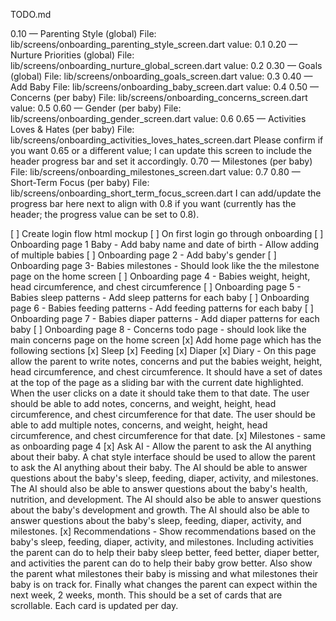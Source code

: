 TODO.md

0.10 — Parenting Style (global)
File: 
lib/screens/onboarding_parenting_style_screen.dart
value: 0.1
0.20 — Nurture Priorities (global)
File: 
lib/screens/onboarding_nurture_global_screen.dart
value: 0.2
0.30 — Goals (global)
File: 
lib/screens/onboarding_goals_screen.dart
value: 0.3
0.40 — Add Baby
File: 
lib/screens/onboarding_baby_screen.dart
value: 0.4
0.50 — Concerns (per baby)
File: 
lib/screens/onboarding_concerns_screen.dart
value: 0.5
0.60 — Gender (per baby)
File: 
lib/screens/onboarding_gender_screen.dart
value: 0.6
0.65 — Activities Loves & Hates (per baby)
File: 
lib/screens/onboarding_activities_loves_hates_screen.dart
Please confirm if you want 0.65 or a different value; I can update this screen to include the header progress bar and set it accordingly.
0.70 — Milestones (per baby)
File: 
lib/screens/onboarding_milestones_screen.dart
value: 0.7
0.80 — Short-Term Focus (per baby)
File: 
lib/screens/onboarding_short_term_focus_screen.dart
I can add/update the progress bar here next to align with 0.8 if you want (currently has the header; the progress value can be set to 0.8).




[ ] Create login flow html mockup 
[ ] On first login go through onboarding
[ ] Onboarding page 1 Baby - Add baby name and date of birth - Allow adding of multiple babies
[ ] Onboarding page 2 - Add baby's gender
[ ] Onboarding page 3- Babies milestones - Should look like the the milestone page on the home screen
[ ] Onboarding page 4 - Babies weight, height, head circumference, and chest circumference
[ ] Onboarding page 5 - Babies sleep patterns - Add sleep patterns for each baby
[ ] Onboarding page 6 - Babies feeding patterns - Add feeding patterns for each baby
[ ] Onboarding page 7 - Babies diaper patterns - Add diaper patterns for each baby
[ ] Onboarding page 8 - Concerns todo page - should look like the main concerns page on the home screen
[x] Add home page which has the following sections
    [x] Sleep
    [x] Feeding
    [x] Diaper
    [x] Diary - On this page allow the parent to write notes, concerns and put the babies weight, height, head circumference, and chest circumference.  It should have a set of dates at the top of the page as a sliding bar with the current date highlighted.  When the user clicks on a date it should take them to that date.  The user should be able to add notes, concerns, and weight, height, head circumference, and chest circumference for that date.  The user should be able to add multiple notes, concerns, and weight, height, head circumference, and chest circumference for that date.
    [x] Milestones - same as onboarding page 4
    [x] Ask AI - Allow the parent to ask the AI anything about their baby.  A chat style interface should be used to allow the parent to ask the AI anything about their baby.  The AI should be able to answer questions about the baby's sleep, feeding, diaper, activity, and milestones.  The AI should also be able to answer questions about the baby's health, nutrition, and development.  The AI should also be able to answer questions about the baby's development and growth.  The AI should also be able to answer questions about the baby's sleep, feeding, diaper, activity, and milestones.
    [x] Recommendations - Show recommendations based on the baby's sleep, feeding, diaper, activity, and milestones.  Including activities the parent can do to help their baby sleep better, feed better, diaper better, and activities the parent can do to help their baby grow better.  Also show the parent what milestones their baby is missing and what milestones their baby is on track for.  Finally what changes the parent can expect within the next week, 2 weeks, month.  This should be a set of cards that are scrollable.  Each card is updated per day.
